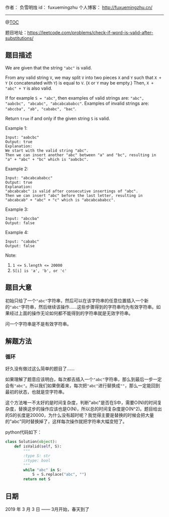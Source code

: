 作者： 负雪明烛
id：	fuxuemingzhu
个人博客：	http://fuxuemingzhu.cn/

---
@[TOC](目录)


题目地址：https://leetcode.com/problems/check-if-word-is-valid-after-substitutions/


## 题目描述

We are given that the string ``"abc"`` is valid.

From any valid string ``V``, we may split ``V`` into two pieces ``X`` and ``Y`` such that ``X + Y`` (``X`` concatenated with ``Y``) is equal to ``V``.  (``X`` or ``Y`` may be empty.)  Then, ``X + "abc" + Y`` is also valid.

If for example ``S = "abc"``, then examples of valid strings are: ``"abc", "aabcbc", "abcabc", "abcabcababcc"``.  Examples of invalid strings are: ``"abccba", "ab", "cababc", "bac"``.

Return ``true`` if and only if the given string ``S`` is valid.

Example 1:

    Input: "aabcbc"
    Output: true
    Explanation: 
    We start with the valid string "abc".
    Then we can insert another "abc" between "a" and "bc", resulting in "a" + "abc" + "bc" which is "aabcbc".

Example 2:

    Input: "abcabcababcc"
    Output: true
    Explanation: 
    "abcabcabc" is valid after consecutive insertings of "abc".
    Then we can insert "abc" before the last letter, resulting in "abcabcab" + "abc" + "c" which is "abcabcababcc".

Example 3:

    Input: "abccba"
    Output: false

Example 4:

    Input: "cababc"
    Output: false
 

Note:

1. ``1 <= S.length <= 20000``
1. ``S[i] is 'a', 'b', or 'c'``


## 题目大意

初始只给了一个``"abc"``字符串，然后可以在该字符串的任意位置插入一个新的``"abc"``字符串，然后继续该操作……这些步骤得到的字符串均为有效字符串。如果经过上面的操作无论如何都不能得到的字符串就是无效字符串。

问一个字符串是不是有效字符串。


## 解题方法

### 循环

好久没有做过这么简单的题目了……

如果理解了题意应该明白，每次都去插入一个``"abc"``字符串，那么到最后一步一定会有``"abc"``。所以我们如果倒着来，每次把``"abc"``进行替换成``""``，那么一定能回到最初的状态，也就是空字符串。

这个方法唯一不太好的是时间复杂度，判断"abc"是否在S中，需要O(N)的时间复杂度，替换这步的操作应该也是O(N)，所以总的时间复杂度是O(N^2)。题目给出的S的长度是20000，为什么没有超时呢？我觉得主要是替换的时候会把大量的"abc"同时替换掉了，这样每次操作就把字符串大幅变短了。

python代码如下：

```python
class Solution(object):
    def isValid(self, S):
        """
        :type S: str
        :rtype: bool
        """
        while "abc" in S:
            S = S.replace("abc", "")
        return not S
```

## 日期

2019 年 3 月 3 日 —— 3月开始，春天到了


  [1]: https://blog.csdn.net/fuxuemingzhu/article/details/85227593
